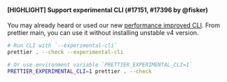 #### [HIGHLIGHT] Support experimental CLI (#17151, #17396 by @fisker)

You may already heard or used our new [performance improved CLI](https://prettier.io/blog/2023/11/30/cli-deep-dive). From prettier main, you can use it without installing unstable v4 version.

```sh
# Run CLI with `--experimental-cli`
prettier . --check --experimental-cli

# Or use environment variable `PRETTIER_EXPERIMENTAL_CLI=1`
PRETTIER_EXPERIMENTAL_CLI=1 prettier . --check
```
